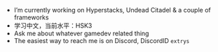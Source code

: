 - I’m currently working on Hyperstacks, Undead Citadel & a couple of frameworks
- 学习中文，当前水平：HSK3
- Ask me about whatever gamedev related thing
- The easiest way to reach me is on Discord, DiscordID ```extrys```
<!--
**Extrys/Extrys** is a ✨ _special_ ✨ repository because its `README.md` (this file) appears on your GitHub profile.

Here are some ideas to get you started:


-->
